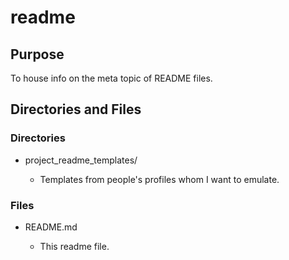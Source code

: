 # readme

## Purpose

To house info on the meta topic of README files.

## Directories and Files

### Directories

- project_readme_templates/

  - Templates from people's profiles whom I want to emulate.

### Files

- README.md

  - This readme file.
